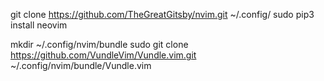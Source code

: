 git clone https://github.com/TheGreatGitsby/nvim.git ~/.config/
sudo pip3 install neovim

mkdir ~/.config/nvim/bundle
sudo git clone https://github.com/VundleVim/Vundle.vim.git ~/.config/nvim/bundle/Vundle.vim
